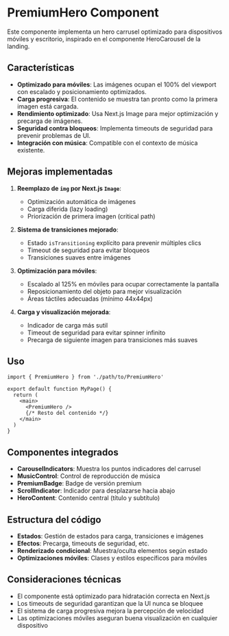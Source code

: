 # PremiumHero Component

Este componente implementa un hero carrusel optimizado para dispositivos móviles y escritorio, inspirado en el componente HeroCarousel de la landing.

## Características

- **Optimizado para móviles**: Las imágenes ocupan el 100% del viewport con escalado y posicionamiento optimizados.
- **Carga progresiva**: El contenido se muestra tan pronto como la primera imagen está cargada.
- **Rendimiento optimizado**: Usa Next.js Image para mejor optimización y precarga de imágenes.
- **Seguridad contra bloqueos**: Implementa timeouts de seguridad para prevenir problemas de UI.
- **Integración con música**: Compatible con el contexto de música existente.

## Mejoras implementadas

1. **Reemplazo de `img` por Next.js `Image`**:
   - Optimización automática de imágenes
   - Carga diferida (lazy loading)
   - Priorización de primera imagen (critical path)

2. **Sistema de transiciones mejorado**:
   - Estado `isTransitioning` explícito para prevenir múltiples clics
   - Timeout de seguridad para evitar bloqueos
   - Transiciones suaves entre imágenes

3. **Optimización para móviles**:
   - Escalado al 125% en móviles para ocupar correctamente la pantalla
   - Reposicionamiento del objeto para mejor visualización
   - Áreas táctiles adecuadas (mínimo 44x44px)

4. **Carga y visualización mejorada**:
   - Indicador de carga más sutil
   - Timeout de seguridad para evitar spinner infinito
   - Precarga de siguiente imagen para transiciones más suaves

## Uso

```tsx
import { PremiumHero } from './path/to/PremiumHero'

export default function MyPage() {
  return (
    <main>
      <PremiumHero />
      {/* Resto del contenido */}
    </main>
  )
}
```

## Componentes integrados

- **CarouselIndicators**: Muestra los puntos indicadores del carrusel
- **MusicControl**: Control de reproducción de música
- **PremiumBadge**: Badge de versión premium
- **ScrollIndicator**: Indicador para desplazarse hacia abajo
- **HeroContent**: Contenido central (título y subtítulo)

## Estructura del código

- **Estados**: Gestión de estados para carga, transiciones e imágenes
- **Efectos**: Precarga, timeouts de seguridad, etc.
- **Renderizado condicional**: Muestra/oculta elementos según estado
- **Optimizaciones móviles**: Clases y estilos específicos para móviles

## Consideraciones técnicas

- El componente está optimizado para hidratación correcta en Next.js
- Los timeouts de seguridad garantizan que la UI nunca se bloquee
- El sistema de carga progresiva mejora la percepción de velocidad
- Las optimizaciones móviles aseguran buena visualización en cualquier dispositivo
